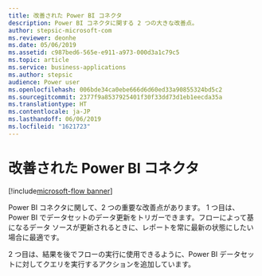 ```yaml
---
title: 改善された Power BI コネクタ
description: Power BI コネクタに関する 2 つの大きな改善点。
author: stepsic-microsoft-com
ms.reviewer: deonhe
ms.date: 05/06/2019
ms.assetid: c987bed6-565e-e911-a973-000d3a1c79c5
ms.topic: article
ms.service: business-applications
ms.author: stepsic
audience: Power user
ms.openlocfilehash: 006bde34ca0ebe666d6d60ed33a90855324bd5c2
ms.sourcegitcommit: 2377f9a8537925401f30f33dd73d1eb1eecda35a
ms.translationtype: HT
ms.contentlocale: ja-JP
ms.lasthandoff: 06/06/2019
ms.locfileid: "1621723"
---
```

# <a name="improved-power-bi-connector"></a>改善された Power BI コネクタ

[!include[microsoft-flow banner](../includes/microsoft-flow.md)]

Power BI コネクタに関して、2 つの重要な改善点があります。 1 つ目は、Power BI でデータセットのデータ更新をトリガーできます。フローによって基になるデータ ソースが更新されるときに、レポートを常に最新の状態にしたい場合に最適です。 

2 つ目は、結果を後でフローの実行に使用できるように、Power BI データセットに対してクエリを実行するアクションを追加しています。
